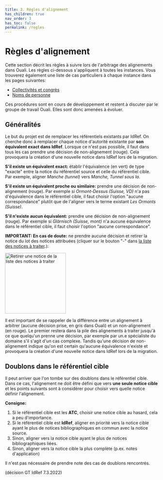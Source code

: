 ```yaml
---
title: 3. Règles d'alignement
has_children: true
nav_order: 3
has_toc: false
permalink: /regles
---
```


# Règles d'alignement

Cette section décrit les règles à suivre lors de l'arbitrage des alignements dans Ouali. Les règles ci-dessous s'appliquent
à toutes les instances. Vous trouverez également une liste de cas particuliers à chaque instance dans les pages suivantes:

* [Collectivités et congrès](congres)
* [Noms de personne](personnes)

Ces procédures sont en cours de développement et restent à discuter par le groupe de travail Ouali.
Elles sont donc amenées à évoluer.

## Généralités

Le but du projet est de remplacer les référentiels existants par IdRef. On cherche donc à remplacer chaque notice d'autorité
existante par **son équivalent exact dans IdRef**. Lorsque ce n'est pas possible, il faut dans tous les cas prendre une décision
de non-alignement (rouge). Cela provoquera la création d'une nouvelle notice dans IdRef lors de la migration.

**S'il existe un équivalent exact:** établir l'équivalence (en vert) de type "exacte" entre la notice du référentiel source et celle
du référentiel cible. Par exemple, aligner _Manche (tunnel)_ vers _Manche, Tunnel sous la_.

**S'il existe un équivalent proche ou similaire:** prendre une décision de non-alignement (rouge). Par exemple si _Ormont-Dessus (Suisse, VD)_ n'a pas d'équivalence dans le référentiel cible, il faut choisir l'option "aucune correspondance" plutôt que de l'aligner vers 
le terme existant _Les Ormonts (Suisse)_.

**S'il n'existe aucun équivalent:** prendre une décision de non-alignement (rouge). Par exemple si _Glärnisch (Suisse, mont)_ n'a
aucune équivalence dans le référentiel cible, il faut choisir l'option "aucune correspondance".

**IMPORTANT: En cas de doute:** ne prendre aucune décision et retirer la notice du lot des notices attribuées (cliquer sur le bouton "-" dans [la liste des notices à traiter](interface#1-liste-des-notices-%C3%A0-traiter).):

<img src="/oualidoc/img/interface-retirer-alignement.png" alt="Retirer une notice de la liste des notices à traiter" width="200px"/>

Il est important de se rappeler de la différence entre un alignement à arbitrer (aucune décision prise, en gris dans Ouali) et un
non-alignement (en rouge). Le premier restera dans la pile des alignements à traiter jusqu'à ce que quelqu'un prenne une décision,
par exemple par un.e spécialiste du domaine s'il s'agit d'un cas complexe. Tandis qu'une décision de non-alignement indique qu'on est
certain qu'aucune équivalence n'existe et provoquera la création d'une nouvelle notice dans IdRef lors de la migration.

## Doublons dans le référentiel cible

Il peut arriver que l'on tombe sur des doublons dans le référentiel cible.
Dans ce cas, l'alignement ne doit être défini que vers **une seule notice cible** et les points suivants
sont à considérer pour choisir vers quelle notice définir l'alignement.

**Consigne:**
1. Si le référentiel cible est les **ATC**, choisir une notice cible au hasard, cela a peu d'importance.
2. Si le référentiel cible est **IdRef**, aligner en priorité vers la notice cible ayant le plus de notices bibliographiques en commun avec la notice source.
2. Sinon, aligner vers la notice cible ayant le plus de notices bibliographiques liées.
3. Sinon, aligner vers la notice cible la plus complète (p.ex. notes d'application)

Il n'est pas nécessaire de prendre note des cas de doublons rencontrés.

(décision GT IdRef 7.3.2022)